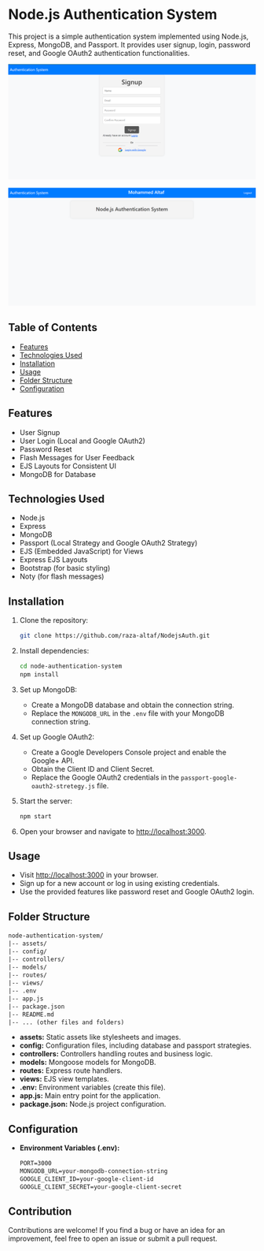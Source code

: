 # Node.js Authentication System

This project is a simple authentication system implemented using Node.js, Express, MongoDB, and Passport. It provides user signup, login, password reset, and Google OAuth2 authentication functionalities.

![Signup Page](signup.png)

![Home Page](homepage.png)

## Table of Contents

- [Features](#features)
- [Technologies Used](#technologies-used)
- [Installation](#installation)
- [Usage](#usage)
- [Folder Structure](#folder-structure)
- [Configuration](#configuration)

## Features

- User Signup
- User Login (Local and Google OAuth2)
- Password Reset
- Flash Messages for User Feedback
- EJS Layouts for Consistent UI
- MongoDB for Database

## Technologies Used

- Node.js
- Express
- MongoDB
- Passport (Local Strategy and Google OAuth2 Strategy)
- EJS (Embedded JavaScript) for Views
- Express EJS Layouts
- Bootstrap (for basic styling)
- Noty (for flash messages)

## Installation

1. Clone the repository:

   ```bash
   git clone https://github.com/raza-altaf/NodejsAuth.git
   ```

2. Install dependencies:

   ```bash
   cd node-authentication-system
   npm install
   ```

3. Set up MongoDB:

   - Create a MongoDB database and obtain the connection string.
   - Replace the `MONGODB_URL` in the `.env` file with your MongoDB connection string.

4. Set up Google OAuth2:

   - Create a Google Developers Console project and enable the Google+ API.
   - Obtain the Client ID and Client Secret.
   - Replace the Google OAuth2 credentials in the `passport-google-oauth2-stretegy.js` file.

5. Start the server:

   ```bash
   npm start
   ```

6. Open your browser and navigate to [http://localhost:3000](http://localhost:3000).

## Usage

- Visit [http://localhost:3000](http://localhost:3000) in your browser.
- Sign up for a new account or log in using existing credentials.
- Use the provided features like password reset and Google OAuth2 login.

## Folder Structure

```
node-authentication-system/
|-- assets/
|-- config/
|-- controllers/
|-- models/
|-- routes/
|-- views/
|-- .env
|-- app.js
|-- package.json
|-- README.md
|-- ... (other files and folders)
```

- **assets:** Static assets like stylesheets and images.
- **config:** Configuration files, including database and passport strategies.
- **controllers:** Controllers handling routes and business logic.
- **models:** Mongoose models for MongoDB.
- **routes:** Express route handlers.
- **views:** EJS view templates.
- **.env:** Environment variables (create this file).
- **app.js:** Main entry point for the application.
- **package.json:** Node.js project configuration.

## Configuration

- **Environment Variables (.env):**

  ```
  PORT=3000
  MONGODB_URL=your-mongodb-connection-string
  GOOGLE_CLIENT_ID=your-google-client-id
  GOOGLE_CLIENT_SECRET=your-google-client-secret
  ```

## Contribution

Contributions are welcome! If you find a bug or have an idea for an improvement, feel free to open an issue or submit a pull request.
